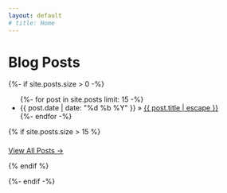 ```yaml
---
layout: default
# title: Home 
---
```


<h1 class="page-heading">Blog Posts</h1> 

{%- if site.posts.size > 0 -%}
  <ul class="posts"> 
    {%- for post in site.posts limit: 15 -%}
    <li> 
      <span class="post-date-tom-style">{{ post.date | date: "%d %b %Y" }}</span> 
      &raquo; 
      <a href="{{ post.url | relative_url }}">{{ post.title | escape }}</a>
    </li>
    {%- endfor -%}
  </ul>

  {% if site.posts.size > 15 %}
    <p style="margin-top: 1.5em;"><a href="{{ '/archive/' | relative_url }}">View All Posts &rarr;</a></p>
  {% endif %}

{%- endif -%}
